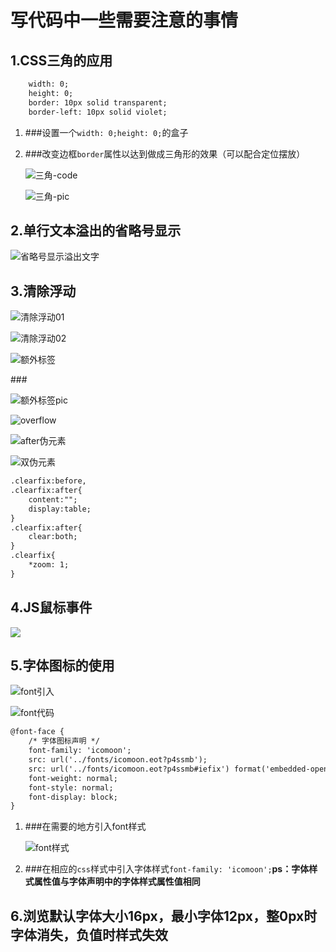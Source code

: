 # 写代码中一些需要注意的事情

## 1.CSS三角的应用

```html
    width: 0;
    height: 0;
    border: 10px solid transparent;
    border-left: 10px solid violet;
```

1. ###设置一个`width: 0;height: 0;`的盒子

2. ###改变边框`border`属性以达到做成三角形的效果（可以配合定位摆放）

   ![三角-code](./image/三角-code.jpg)

   ![三角-pic](./image/三角-pic.jpg)

## 2.单行文本溢出的省略号显示

![省略号显示溢出文字](./image/省略号显示溢出文字.jpg)

## 3.清除浮动

![清除浮动01](./image/清除浮动01.jpg)

![清除浮动02](./image/清除浮动02.jpg)

![额外标签](./image/额外标签.jpg)

###<!-- 用于闭合浮动的这个新增的盒子要求必须是块级元素不能是行内 -->

![额外标签pic](./image/额外标签pic.jpg)

![overflow](./image/overflow.jpg)

![after伪元素](./image/after伪元素.jpg)

![双伪元素](./image/双伪元素.jpg)

```html
.clearfix:before,
.clearfix:after{
	content:"";
	display:table;
}
.clearfix:after{
	clear:both;
}
.clearfix{
	*zoom: 1;
}
```



## 4.JS鼠标事件

![](./image/js事件.jpg)

## 5.字体图标的使用

![font引入](./image/font引入.jpg)

![font代码](./image/font代码.jpg)

```html
@font-face {
    /* 字体图标声明 */
    font-family: 'icomoon';
    src: url('../fonts/icomoon.eot?p4ssmb');
    src: url('../fonts/icomoon.eot?p4ssmb#iefix') format('embedded-opentype'), url('../fonts/icomoon.ttf?p4ssmb') format('truetype'), url('../fonts/icomoon.woff?p4ssmb') format('woff'), url('../fonts/icomoon.svg?p4ssmb#icomoon') format('svg');
    font-weight: normal;
    font-style: normal;
    font-display: block;
}
```

1. ###在需要的地方引入font样式

   ![font样式](./image/font样式.jpg)

2. ###在相应的`css`样式中引入字体样式`font-family: 'icomoon';`**ps：字体样式属性值与字体声明中的字体样式属性值相同**

## 6.浏览默认字体大小16px，最小字体12px，整0px时字体消失，负值时样式失效

